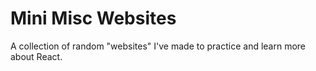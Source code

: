 # Mini Misc Websites
A collection of random "websites" I've made to practice and learn more about React.